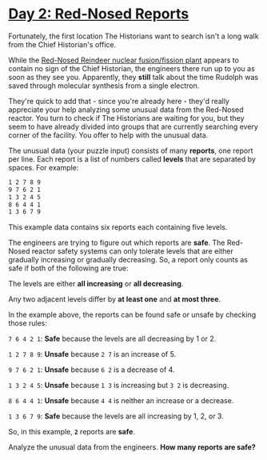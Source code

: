 # [Day 2: Red-Nosed Reports](https:&#x2f;&#x2f;adventofcode.com&#x2f;2024&#x2f;day&#x2f;2)
Fortunately, the first location The Historians want to search isn&#x27;t a long walk from the Chief Historian&#x27;s office.

While the [Red-Nosed Reindeer nuclear fusion&#x2f;fission plant](&#x2f;2015&#x2f;day&#x2f;19) appears to contain no sign of the Chief Historian, the engineers there run up to you as soon as they see you. Apparently, they **still** talk about the time Rudolph was saved through molecular synthesis from a single electron.

They&#x27;re quick to add that - since you&#x27;re already here - they&#x27;d really appreciate your help analyzing some unusual data from the Red-Nosed reactor. You turn to check if The Historians are waiting for you, but they seem to have already divided into groups that are currently searching every corner of the facility. You offer to help with the unusual data.

The unusual data (your puzzle input) consists of many **reports**, one report per line. Each report is a list of numbers called **levels** that are separated by spaces. For example:

```7 6 4 2 1
1 2 7 8 9
9 7 6 2 1
1 3 2 4 5
8 6 4 4 1
1 3 6 7 9
```
This example data contains six reports each containing five levels.

The engineers are trying to figure out which reports are **safe**. The Red-Nosed reactor safety systems can only tolerate levels that are either gradually increasing or gradually decreasing. So, a report only counts as safe if both of the following are true:




The levels are either **all increasing** or **all decreasing**.


Any two adjacent levels differ by **at least one** and **at most three**.



In the example above, the reports can be found safe or unsafe by checking those rules:




`7 6 4 2 1`: **Safe** because the levels are all decreasing by 1 or 2.


`1 2 7 8 9`: **Unsafe** because `2 7` is an increase of 5.


`9 7 6 2 1`: **Unsafe** because `6 2` is a decrease of 4.


`1 3 2 4 5`: **Unsafe** because `1 3` is increasing but `3 2` is decreasing.


`8 6 4 4 1`: **Unsafe** because `4 4` is neither an increase or a decrease.


`1 3 6 7 9`: **Safe** because the levels are all increasing by 1, 2, or 3.



So, in this example, **`2`** reports are **safe**.

Analyze the unusual data from the engineers. **How many reports are safe?**